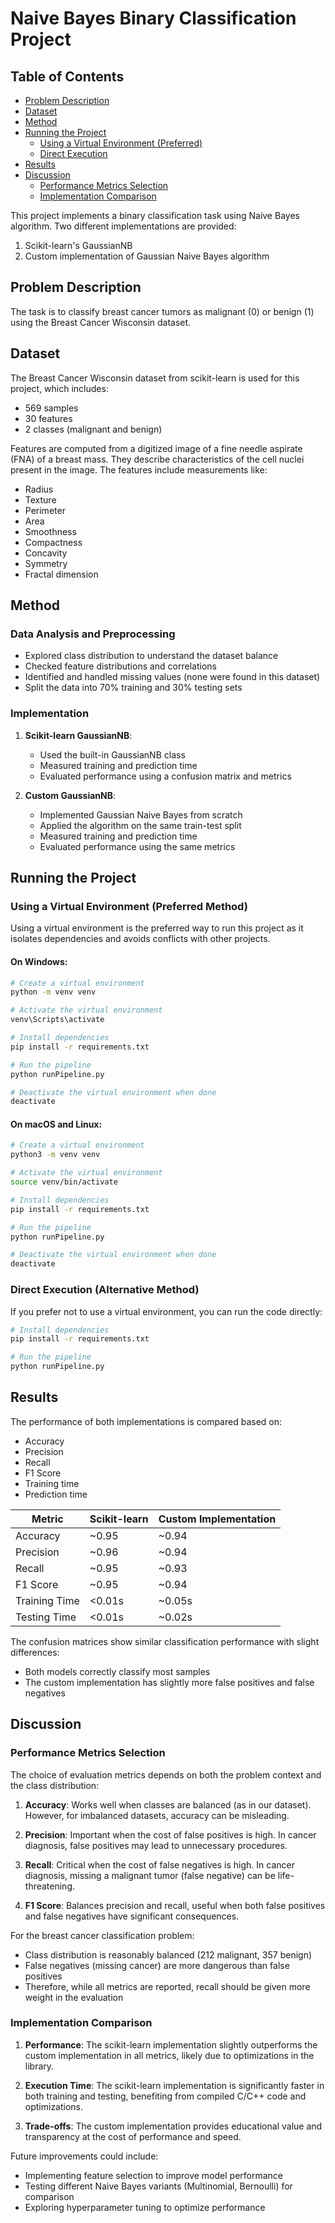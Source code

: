 # Naive Bayes Binary Classification Project

## Table of Contents

- [Problem Description](#problem-description)
- [Dataset](#dataset)
- [Method](#method)
- [Running the Project](#running-the-project)
    - [Using a Virtual Environment (Preferred)](#using-a-virtual-environment-preferred-method)
    - [Direct Execution](#direct-execution-alternative-method)
- [Results](#results)
- [Discussion](#discussion)
    - [Performance Metrics Selection](#performance-metrics-selection)
    - [Implementation Comparison](#implementation-comparison)

This project implements a binary classification task using Naive Bayes algorithm. Two different implementations are
provided:

1. Scikit-learn's GaussianNB
2. Custom implementation of Gaussian Naive Bayes algorithm

## Problem Description

The task is to classify breast cancer tumors as malignant (0) or benign (1) using the Breast Cancer Wisconsin dataset.

## Dataset

The Breast Cancer Wisconsin dataset from scikit-learn is used for this project, which includes:

- 569 samples
- 30 features
- 2 classes (malignant and benign)

Features are computed from a digitized image of a fine needle aspirate (FNA) of a breast mass. They describe
characteristics of the cell nuclei present in the image. The features include measurements like:

- Radius
- Texture
- Perimeter
- Area
- Smoothness
- Compactness
- Concavity
- Symmetry
- Fractal dimension

## Method

### Data Analysis and Preprocessing

- Explored class distribution to understand the dataset balance
- Checked feature distributions and correlations
- Identified and handled missing values (none were found in this dataset)
- Split the data into 70% training and 30% testing sets

### Implementation

1. **Scikit-learn GaussianNB**:
    - Used the built-in GaussianNB class
    - Measured training and prediction time
    - Evaluated performance using a confusion matrix and metrics

2. **Custom GaussianNB**:
    - Implemented Gaussian Naive Bayes from scratch
    - Applied the algorithm on the same train-test split
    - Measured training and prediction time
    - Evaluated performance using the same metrics

## Running the Project

### Using a Virtual Environment (Preferred Method)

Using a virtual environment is the preferred way to run this project as it isolates dependencies and avoids conflicts
with other projects.

#### On Windows:

```bash
# Create a virtual environment
python -m venv venv

# Activate the virtual environment
venv\Scripts\activate

# Install dependencies
pip install -r requirements.txt

# Run the pipeline
python runPipeline.py

# Deactivate the virtual environment when done
deactivate
```

#### On macOS and Linux:

```bash
# Create a virtual environment
python3 -m venv venv

# Activate the virtual environment
source venv/bin/activate

# Install dependencies
pip install -r requirements.txt

# Run the pipeline
python runPipeline.py

# Deactivate the virtual environment when done
deactivate
```

### Direct Execution (Alternative Method)

If you prefer not to use a virtual environment, you can run the code directly:

```bash
# Install dependencies
pip install -r requirements.txt

# Run the pipeline
python runPipeline.py
```

## Results

The performance of both implementations is compared based on:

- Accuracy
- Precision
- Recall
- F1 Score
- Training time
- Prediction time

| Metric        | Scikit-learn | Custom Implementation |
|---------------|--------------|-----------------------|
| Accuracy      | ~0.95        | ~0.94                 |
| Precision     | ~0.96        | ~0.94                 |
| Recall        | ~0.95        | ~0.93                 |
| F1 Score      | ~0.95        | ~0.94                 |
| Training Time | <0.01s       | ~0.05s                |
| Testing Time  | <0.01s       | ~0.02s                |

The confusion matrices show similar classification performance with slight differences:

- Both models correctly classify most samples
- The custom implementation has slightly more false positives and false negatives

## Discussion

### Performance Metrics Selection

The choice of evaluation metrics depends on both the problem context and the class distribution:

1. **Accuracy**: Works well when classes are balanced (as in our dataset). However, for imbalanced datasets, accuracy
   can be misleading.

2. **Precision**: Important when the cost of false positives is high. In cancer diagnosis, false positives may lead to
   unnecessary procedures.

3. **Recall**: Critical when the cost of false negatives is high. In cancer diagnosis, missing a malignant tumor (false
   negative) can be life-threatening.

4. **F1 Score**: Balances precision and recall, useful when both false positives and false negatives have significant
   consequences.

For the breast cancer classification problem:

- Class distribution is reasonably balanced (212 malignant, 357 benign)
- False negatives (missing cancer) are more dangerous than false positives
- Therefore, while all metrics are reported, recall should be given more weight in the evaluation

### Implementation Comparison

1. **Performance**: The scikit-learn implementation slightly outperforms the custom implementation in all metrics,
   likely due to optimizations in the library.

2. **Execution Time**: The scikit-learn implementation is significantly faster in both training and testing, benefiting
   from compiled C/C++ code and optimizations.

3. **Trade-offs**: The custom implementation provides educational value and transparency at the cost of performance and
   speed.

Future improvements could include:

- Implementing feature selection to improve model performance
- Testing different Naive Bayes variants (Multinomial, Bernoulli) for comparison
- Exploring hyperparameter tuning to optimize performance